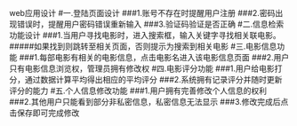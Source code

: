 web应用设计
#一.登陆页面设计
###1.账号不存在时提醒用户注册
###2.密码出现错误时，提醒用户密码错误重新输入
###3.验证码验证是否正确
#二.信息检索功能设计
###1.当用户寻找电影时，进入搜索框，输入关键字寻找相关联电影。
#####如果找到则跳转至相关页面，否则提示为搜索到相关电影
#三.电影信息功能
###1.每部电影有相关的电影信息，点击电影名进入该电影信息页面
###2.用户只有电影信息浏览权，管理员拥有修改权
#四.电影评分功能
###1.用户给电影打分，通过数据计算平均得出相应的平均评分
###2.系统拥有记录评分并随时更新评分的能力
#五.个人信息修改功能
###1.用户拥有完善修改个人信息的权利
###2.其他用户只能看到部分非私密信息，私密信息无法显示
###3.修改完成后点击保存即可完成修改
